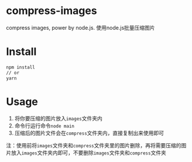 # compress-images

compress images, power by node.js. 使用node.js批量压缩图片

# Install

``` bash
npm install
// or
yarn
```

# Usage

1. 将你要压缩的图片放入`images`文件夹内
2. 命令行运行命令`node main`
3. 压缩后的图片文件会在`compress`文件夹内，直接复制出来使用即可

注：使用前将`images`文件夹和`compress`文件夹里的图片删除，再将需要压缩的图片放入`images`文件夹内即可，不要删除`images`文件夹和`compress`文件夹
